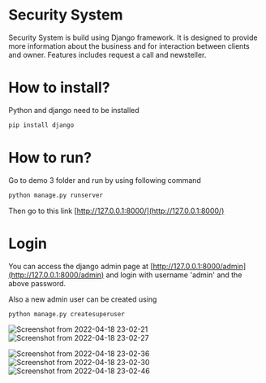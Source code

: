 # Security System

Security System is build using Django framework. It is designed to provide more information about the business and for interaction between clients and owner. Features includes request a call and newsteller.

# How to install?

Python and django need to be installed

```bash
pip install django
```

# How to run?

Go to demo 3 folder and run by using following command

```bash
python manage.py runserver
```

Then go to this link [http://127.0.0.1:8000/](http://127.0.0.1:8000/)

# Login

You can access the django admin page at [http://127.0.0.1:8000/admin](http://127.0.0.1:8000/admin) and login with username 'admin' and the above password.

Also a new admin user can be created using
```bash
python manage.py createsuperuser
```
![Screenshot from 2022-04-18 23-02-21](https://user-images.githubusercontent.com/83533427/165736950-9de7dd4e-ab9e-4eeb-9990-0c9e48dd66fe.png)
![Screenshot from 2022-04-18 23-02-27](https://user-images.githubusercontent.com/83533427/165736944-3672dc23-6dd7-460a-a396-2a505bd14795.png)

![Screenshot from 2022-04-18 23-02-36](https://user-images.githubusercontent.com/83533427/165736931-e838e003-ba18-48ff-9c85-a31943fd3d35.png)
![Screenshot from 2022-04-18 23-02-30](https://user-images.githubusercontent.com/83533427/165736937-1ded6748-cc2c-4294-ba14-de694d5a46db.png)
![Screenshot from 2022-04-18 23-02-46](https://user-images.githubusercontent.com/83533427/165736920-c61d0607-5f35-4e63-afc1-a4860230f07b.png)
